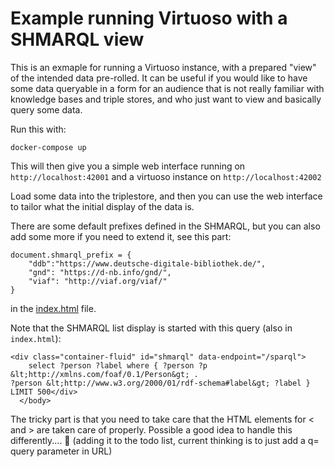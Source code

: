 # Example running Virtuoso with a SHMARQL view

This is an exmaple for running a Virtuoso instance, with a prepared "view"
of the intended data pre-rolled.
It can be useful if you would like to have some data queryable in a form for an audience that is not
really familiar with knowledge bases and triple stores, and who just want to view and basically
query some data.

Run this with:

```
docker-compose up
```

This will then give you a simple web interface running on `http://localhost:42001` and a virtuoso instance on `http://localhost:42002`

Load some data into the triplestore, and then you can use the web interface to tailor what the initial display of the data is.

There are some default prefixes defined in the SHMARQL, but you can also add some more if you need to extend it, see this part:

```
document.shmarql_prefix = {
    "ddb":"https://www.deutsche-digitale-bibliothek.de/",
    "gnd": "https://d-nb.info/gnd/",
    "viaf": "http://viaf.org/viaf/"
}
```

in the [index.html](index.html) file.

Note that the SHMARQL list display is started with this query (also in `index.html`):

```
<div class="container-fluid" id="shmarql" data-endpoint="/sparql">
    select ?person ?label where { ?person ?p &lt;http://xmlns.com/foaf/0.1/Person&gt; .
?person &lt;http://www.w3.org/2000/01/rdf-schema#label&gt; ?label } LIMIT 500</div>
  </body>
```

The tricky part is that you need to take care that the HTML elements for < and > are taken care of properly. Possible a good idea to handle this differently.... 🥴 (adding it to the todo list, current thinking is to just add a q= query parameter in URL)
